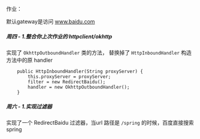 
作业：

默认gateway是访问 www.baidu.com

##### 周四 - 1.整合你上次作业的 httpclient/okhttp
实现了 `OkhttpOutboundHandler` 类的方法，
替换掉了 `HttpInboundHandler` 构造方法中的原 handler
```
    public HttpInboundHandler(String proxyServer) {
        this.proxyServer = proxyServer;
        filter = new RedirectBaidu();
        handler = new OkhttpOutboundHandler();
    }
```

##### 周六 - 1.实现过滤器
实现了一个 RedirectBaidu 过滤器，当url 路径是 `/spring` 的时候，百度直接搜索 spring

